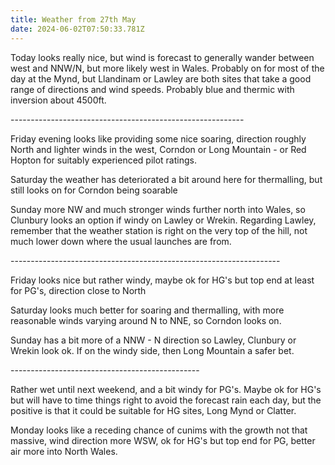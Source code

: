 ```yaml
---
title: Weather from 27th May
date: 2024-06-02T07:50:33.781Z
---
```

Today looks really nice, but wind is forecast to generally wander between west and NNW/N, but more likely west in Wales.  Probably on for most of the day at the Mynd, but Llandinam or Lawley are both sites that take a good range of directions and wind speeds.  Probably blue and thermic with inversion about 4500ft.

\----------------------------------------------------------

Friday evening looks like providing some nice soaring, direction roughly North and lighter winds in the west,  Corndon or Long Mountain - or Red Hopton for suitably experienced pilot ratings.

Saturday the weather has deteriorated a bit around here for thermalling, but still looks on for Corndon being soarable

Sunday more NW and much stronger winds further north into Wales, so Clunbury looks an option if windy on Lawley or Wrekin. Regarding Lawley,  remember that the weather station is right on the very top of the hill, not much lower down where the usual launches are from.

\-------------------------------------------------------------------

Friday looks nice but rather windy, maybe ok for HG's but top end at least for PG's, direction close to North

Saturday looks much better for soaring and thermalling, with more reasonable winds varying around N to NNE, so Corndon looks on.

Sunday has a bit more of a NNW - N direction so Lawley, Clunbury or Wrekin look ok.  If on the windy side, then Long Mountain a safer bet.

\-----------------------------------------------

Rather wet until next weekend, and a bit windy for PG's.  Maybe ok for HG's but will have to time things right to avoid the forecast rain each day, but the positive is that it could be suitable for HG sites, Long Mynd or Clatter.

Monday looks like a receding chance of cunims with the growth not that massive, wind direction more WSW, ok for HG's but top end for PG, better air more into North Wales.